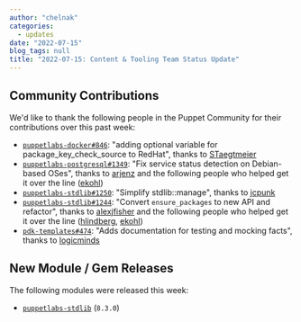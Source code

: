 ```yaml
---
author: "chelnak"
categories:
  - updates
date: "2022-07-15"
blog_tags: null
title: "2022-07-15: Content & Tooling Team Status Update"
---
```


## Community Contributions

We'd like to thank the following people in the Puppet Community for their contributions over this past week:

- [`puppetlabs-docker#846`][puppetlabs-docker-pr-846]: "adding optional variable for package_key_check_source to RedHat", thanks to [STaegtmeier][STaegtmeier]
- [`puppetlabs-postgresql#1349`][puppetlabs-postgresql-pr-1349]: "Fix service status detection on Debian-based OSes", thanks to [arjenz][arjenz] and the following people who helped get it over the line ([ekohl][ekohl])
- [`puppetlabs-stdlib#1250`][puppetlabs-stdlib-pr-1250]: "Simplify stdlib::manage", thanks to [jcpunk][jcpunk]
- [`puppetlabs-stdlib#1244`][puppetlabs-stdlib-pr-1244]: "Convert `ensure_packages` to new API and refactor", thanks to [alexjfisher][alexjfisher] and the following people who helped get it over the line ([hlindberg][hlindberg], [ekohl][ekohl])
- [`pdk-templates#474`][pdk-templates-pr-474]: "Adds documentation for testing and mocking facts", thanks to [logicminds][logicminds]

## New Module / Gem Releases

The following modules were released this week:

- [`puppetlabs-stdlib`][puppetlabs-stdlib] (`8.3.0`)

  [puppetlabs-stdlib]: https://github.com/puppetlabs/puppetlabs-stdlib
  [puppetlabs-docker-pr-846]: https://github.com/puppetlabs/puppetlabs-docker/pull/846
  [STaegtmeier]: https://github.com/STaegtmeier
  [puppetlabs-postgresql-pr-1349]: https://github.com/puppetlabs/puppetlabs-postgresql/pull/1349
  [arjenz]: https://github.com/arjenz
  [ekohl]: https://github.com/ekohl
  [puppetlabs-stdlib-pr-1250]: https://github.com/puppetlabs/puppetlabs-stdlib/pull/1250
  [jcpunk]: https://github.com/jcpunk
  [puppetlabs-stdlib-pr-1244]: https://github.com/puppetlabs/puppetlabs-stdlib/pull/1244
  [alexjfisher]: https://github.com/alexjfisher
  [hlindberg]: https://github.com/hlindberg
  [pdk-templates-pr-474]: https://github.com/puppetlabs/pdk-templates/pull/474
  [logicminds]: https://github.com/logicminds

